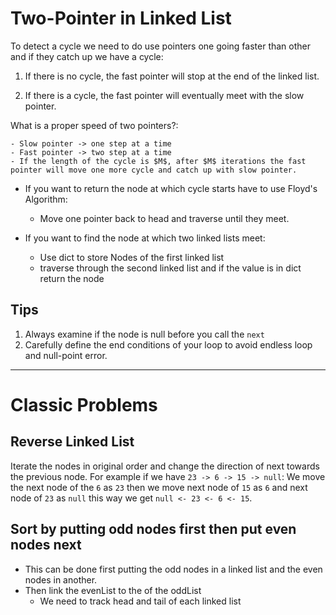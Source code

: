 # Two-Pointer in Linked List

To detect a cycle we need to do use pointers one going faster than other and if they catch up we have a cycle:

1. If there is no cycle, the fast pointer will stop at the end of the linked list.

2. If there is a cycle, the fast pointer will eventually meet with the slow pointer.

What is a proper speed of two pointers?:

    - Slow pointer -> one step at a time
    - Fast pointer -> two step at a time
    - If the length of the cycle is $M$, after $M$ iterations the fast pointer will move one more cycle and catch up with slow pointer.

- If you want to return the node at which cycle starts have to use Floyd's Algorithm:
    - Move one pointer back to head and traverse until they meet.

- If you want to find the node at which two linked lists meet:
    - Use dict to store Nodes of the first linked list
    - traverse through the second linked list and if the value is in dict return the node

## Tips

1. Always examine if the node is null before you call the `next`
2. Carefully define the end conditions of your loop to avoid endless loop and null-point error.

------

# Classic Problems

## Reverse Linked List

Iterate the nodes in original order and change the direction of next towards the previous node. For example if we have `23 -> 6 -> 15 -> null`:
 We move the next node of the `6` as `23` then we move next node of `15` as `6` and next node of `23` as `null` this way we get `null <- 23 <- 6 <- 15`.

## Sort by putting odd nodes first then put even nodes next

- This can be done first putting the odd nodes in a linked list and the even nodes in another.
- Then link the evenList to the of the oddList
    - We need to track head and tail of each linked list
